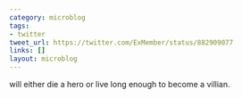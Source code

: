 ```yaml
---
category: microblog
tags:
- twitter
tweet_url: https://twitter.com/ExMember/status/882909077
links: []
layout: microblog
---
```

will either die a hero or live long enough to become a villian.
